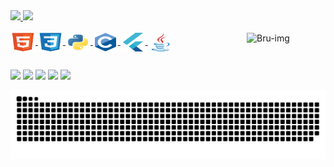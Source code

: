 

 <div>
  <a href="https://github.com/bruninhaout">
  <img height="180em" src="https://github-readme-stats.vercel.app/api?username=bruninhaout&show_icons=true&theme=nord&include_all_commits=true&count_private=true"/>
  <img height="180em" src="https://github-readme-stats.vercel.app/api/top-langs/?username=bruninhaout&layout=compact&langs_count=7&theme=nord"/>
</div>
  <div style="display: inline_block"><br>
  <img align="center" alt="Bru-HTML" height="30" width="40" src="https://raw.githubusercontent.com/devicons/devicon/master/icons/html5/html5-original.svg">
  <img align="center" alt="Bru-CSS" height="30" width="40" src="https://raw.githubusercontent.com/devicons/devicon/master/icons/css3/css3-original.svg">
  <img align="center" alt="Bru-Python" height="30" width="40" src="https://raw.githubusercontent.com/devicons/devicon/master/icons/python/python-original.svg">
  <img align="center" alt="Bru-C" height="30" width="40" src="https://raw.githubusercontent.com/devicons/devicon/master/icons/c/c-original.svg">
  <img align="center" alt="Bru-Flutter" height="30" width="40" src="https://raw.githubusercontent.com/devicons/devicon/master/icons/flutter/flutter-original.svg">
  <img align="center" alt="Bru-java" height="30" width="40" src="https://raw.githubusercontent.com/devicons/devicon/master/icons/java/java-original.svg">
  <img width="25%" align="right" alt="Bru-img" src="https://64.media.tumblr.com/210a5dfd41b9f4bfb1f12a4b30f1145b/tumblr_p2mmem8Eos1vujfmbo1_500.gifv">
  
</div>
  
##

<div> 
  <a href="https://www.instagram.com/_bruninha._/" target="_blank"><img src="https://img.shields.io/badge/-Instagram-%23E4405F?style=for-the-badge&logo=instagram&logoColor=white" target="_blank"></a>
 	<a href="https://www.twitch.tv/bruninhaout" target="_blank"><img src="https://img.shields.io/badge/Twitch-9146FF?style=for-the-badge&logo=twitch&logoColor=white" target="_blank"></a> 
  <a href = "mailto:bruna.cordeiro29@hotmail.com"><img src="https://img.shields.io/badge/-Outlook-0078D4?style=for-the-badge&logo=microsoft-outlook&logoColor=white" target="_blank"></a>
  <a href="https://www.linkedin.com/in/bruna-de-paula-cordeiro/" target="_blank"><img src="https://img.shields.io/badge/-LinkedIn-%230077B5?style=for-the-badge&logo=linkedin&logoColor=white" target="_blank"></a>
  <a href="https://web.facebook.com/bruna.depaulacordeiro/" target="_blank"><img src="https://img.shields.io/badge/Facebook-1877F2?style=for-the-badge&logo=facebook&logoColor=white" target="_blank"></a> 
 
  ![Snake animation](https://github.com/bruninhaout/bruninhaout/blob/output/github-contribution-grid-snake.svg)
 
</div>
